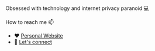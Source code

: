 Obsessed with technology and internet privacy paranoid 💻<br>

How to reach me 📫
 - ❤️ <a href="https://andrewis.dev">Personal Website</a> <br>
 - 🔗 <a href="https://www.linkedin.com/in/andrewchalikias">Let's connect</a> <br>
